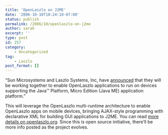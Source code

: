 ```yaml
---
title: 'OpenLaszlo on J2ME'
date: '2006-10-10T10:24:10-07:00'
status: publish
permalink: /2006/10/openlaszlo-on-j2me
author: sarah
excerpt: ''
type: post
id: 257
category:
    - Uncategorized
tag:
    - Laszlo
post_format: []
---
```

“Sun Microsystems and Laszlo Systems, Inc, have [announced](http://biz.yahoo.com/prnews/061010/sftu094.html?.v=75) that they will be working together to enable OpenLaszlo applications to run on devices supporting the Java™ Platform, Micro Edition (Java ME) application platform.”

This will leverage the OpenLaszlo multi-runtime architecture to enable OpenLaszlo apps on mobile devlces, bringing AJAX-style programming with declarative XML for building GUI applications to J2ME. You can read [more details on openlaszlo.org](http://www.openlaszlo.org/orbit). Since this is open source initiative, there’ll be more info posted as the project evolves.